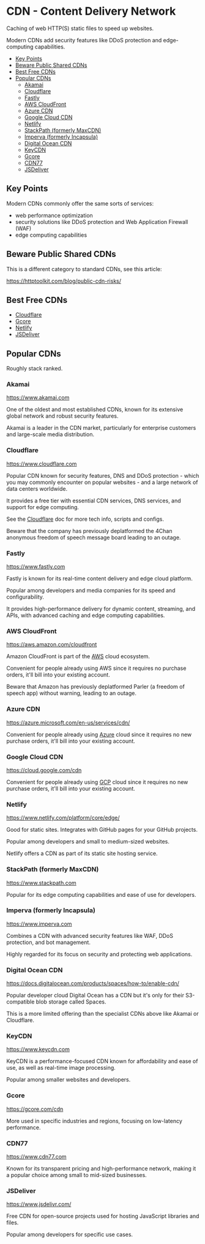 # CDN - Content Delivery Network

Caching of web HTTP(S) static files to speed up websites.

Modern CDNs add security features like DDoS protection and edge-computing capabilities.

<!-- INDEX_START -->

- [Key Points](#key-points)
- [Beware Public Shared CDNs](#beware-public-shared-cdns)
- [Best Free CDNs](#best-free-cdns)
- [Popular CDNs](#popular-cdns)
  - [Akamai](#akamai)
  - [Cloudflare](#cloudflare)
  - [Fastly](#fastly)
  - [AWS CloudFront](#aws-cloudfront)
  - [Azure CDN](#azure-cdn)
  - [Google Cloud CDN](#google-cloud-cdn)
  - [Netlify](#netlify)
  - [StackPath (formerly MaxCDN)](#stackpath-formerly-maxcdn)
  - [Imperva (formerly Incapsula)](#imperva-formerly-incapsula)
  - [Digital Ocean CDN](#digital-ocean-cdn)
  - [KeyCDN](#keycdn)
  - [Gcore](#gcore)
  - [CDN77](#cdn77)
  - [JSDeliver](#jsdeliver)

<!-- INDEX_END -->

## Key Points

Modern CDNs commonly offer the same sorts of services:

- web performance optimization
- security solutions like DDoS protection and Web Application Firewall (WAF)
- edge computing capabilities

## Beware Public Shared CDNs

This is a different category to standard CDNs, see this article:

<https://httptoolkit.com/blog/public-cdn-risks/>

## Best Free CDNs

- [Cloudflare](#cloudflare)
- [Gcore](#gcore)
- [Netlify](#netlify)
- [JSDeliver](#jsdeliver)

## Popular CDNs

Roughly stack ranked.

### Akamai

<https://www.akamai.com>

One of the oldest and most established CDNs, known for its extensive global network and robust security
features.

Akamai is a leader in the CDN market, particularly for enterprise customers and large-scale media distribution.

### Cloudflare

<https://www.cloudflare.com>

Popular CDN known for security features, DNS and DDoS protection - which you may commonly encounter on popular
websites - and a large network of data centers worldwide.

It provides a free tier with essential CDN services, DNS services, and support for edge
computing.

See the [Cloudflare](cloudflare.md) doc for more tech info, scripts and configs.

Beware that the company has previously deplatformed the 4Chan anonymous freedom of speech message board
leading to an outage.

### Fastly

<https://www.fastly.com>

Fastly is known for its real-time content delivery and edge cloud platform.

Popular among developers and media companies for its speed and configurability.

It provides high-performance delivery for dynamic content, streaming, and APIs, with advanced caching and edge computing
capabilities.

### AWS CloudFront

<https://aws.amazon.com/cloudfront>

Amazon CloudFront is part of the [AWS](aws.md) cloud ecosystem.

Convenient for people already using AWS since it requires no purchase orders, it'll bill into your existing account.

Beware that Amazon has previously deplatformed Parler (a freedom of speech app) without warning, leading to an outage.

### Azure CDN

<https://azure.microsoft.com/en-us/services/cdn/>

Convenient for people already using [Azure](azure.md) cloud since it requires no new purchase orders, it'll bill into
your existing account.

### Google Cloud CDN

<https://cloud.google.com/cdn>

Convenient for people already using [GCP](gcp.md) cloud since it requires no new purchase orders, it'll bill into your
existing account.

### Netlify

<https://www.netlify.com/platform/core/edge/>

Good for static sites. Integrates with GitHub pages for your GitHub projects.

Popular among developers and small to medium-sized websites.

Netlify offers a CDN as part of its static site hosting service.

### StackPath (formerly MaxCDN)

<https://www.stackpath.com>

Popular for its edge computing capabilities and ease of use for developers.

### Imperva (formerly Incapsula)

<https://www.imperva.com>

Combines a CDN with advanced security features like WAF, DDoS protection, and bot management.

Highly regarded for its focus on security and protecting web applications.

### Digital Ocean CDN

<https://docs.digitalocean.com/products/spaces/how-to/enable-cdn/>

Popular developer cloud Digital Ocean has a CDN but it's only for their S3-compatible blob storage called Spaces.

This is a more limited offering than the specialist CDNs above like Akamai or Cloudflare.

### KeyCDN

<https://www.keycdn.com>

KeyCDN is a performance-focused CDN known for affordability and ease of use, as well as real-time image processing.

Popular among smaller websites and developers.

### Gcore

<https://gcore.com/cdn>

More used in specific industries and regions, focusing on low-latency performance.

### CDN77

<https://www.cdn77.com>

Known for its transparent pricing and high-performance network, making it a popular choice among small to
mid-sized businesses.

### JSDeliver

<https://www.jsdelivr.com/>

Free CDN for open-source projects used for hosting JavaScript libraries and files.

Popular among developers for specific use cases.
